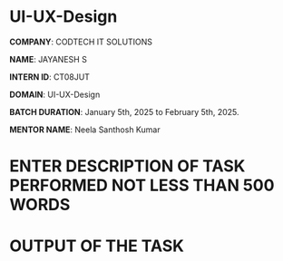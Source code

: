 # UI-UX-Design

**COMPANY**: CODTECH IT SOLUTIONS

**NAME**: JAYANESH S

**INTERN ID**: CT08JUT

**DOMAIN**: UI-UX-Design

**BATCH DURATION**: January 5th, 2025 to February 5th, 2025.

**MENTOR NAME**: Neela Santhosh Kumar 

# ENTER DESCRIPTION OF TASK PERFORMED NOT LESS THAN 500 WORDS

# OUTPUT OF THE TASK
